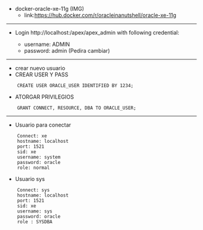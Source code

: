 * docker-oracle-xe-11g (IMG)
   * link:https://hub.docker.com/r/oracleinanutshell/oracle-xe-11g
***
* Login http://localhost:<port>/apex/apex_admin with following credential:
    * username: ADMIN
    * password: admin (Pedira cambiar)
***
* crear nuevo usuario
* CREAR USER Y PASS
```
    CREATE USER ORACLE_USER IDENTIFIED BY 1234;
```
* ATORGAR PRIVILEGIOS
```
    GRANT CONNECT, RESOURCE, DBA TO ORACLE_USER;
```
      
***
* Usuario para conectar
```
    Connect: xe
    hostname: localhost
    port: 1521
    sid: xe
    username: system
    password: oracle
    role: normal
```

* Usuario sys
```
    Connect: sys
    hostname: localhost
    port: 1521
    sid: xe
    username: sys
    password: oracle
    role : SYSDBA
```
